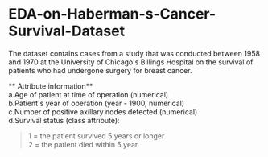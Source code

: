 # EDA-on-Haberman-s-Cancer-Survival-Dataset
The dataset contains cases from a study that was conducted between 1958 and 1970 at the University of Chicago's Billings Hospital on the survival of patients who had undergone surgery for breast cancer.

** Attribute information**<br>
a.Age of patient at time of operation (numerical)<br>
b.Patient's year of operation (year - 1900, numerical)<br>
c.Number of positive axillary nodes detected (numerical)<br>
d.Survival status (class attribute):<br>
> 1 = the patient survived 5 years or longer <br>
> 2 = the patient died within 5 year

